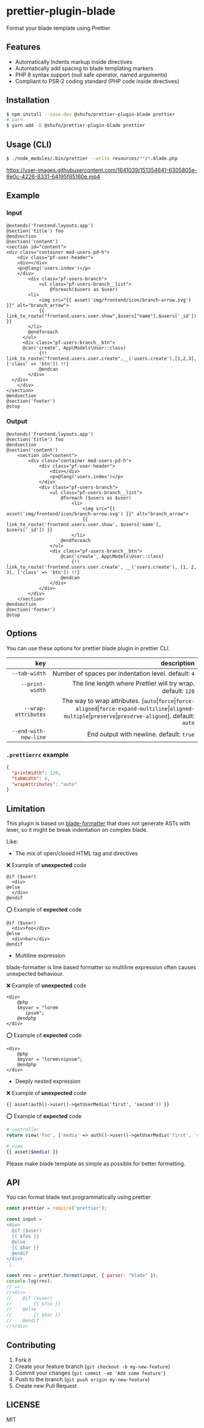 # prettier-plugin-blade

Format your blade template using Prettier

## Features

- Automatically Indents markup inside directives
- Automatically add spacing to blade templating markers
- PHP 8 syntax support (null safe operator, named arguments)
- Compliant to PSR-2 coding standard (PHP code inside directives)

## Installation

```bash
$ npm install --save-dev @shufo/prettier-plugin-blade prettier
# yarn
$ yarn add -D @shufo/prettier-plugin-blade prettier
```

## Usage (CLI)

```bash
$ ./node_modules/.bin/prettier --write resources/**/*.blade.php
```

https://user-images.githubusercontent.com/1641039/151354641-6305805e-8e0c-4226-8331-64195f85160e.mp4

## Example

### Input

```blade
@extends('frontend.layouts.app')
@section('title') foo
@endsection
@section('content')
<section id="content">
<div class="container mod-users-pd-h">
    <div class="pf-user-header">
    <div></div>
    <p>@lang('users.index')</p>
    </div>
        <div class="pf-users-branch">
            <ul class="pf-users-branch__list">
                @foreach($users as $user)
        <li>
            <img src="{{ asset('img/frontend/icon/branch-arrow.svg') }}" alt="branch_arrow">
            {{ link_to_route("frontend.users.user.show",$users["name"],$users['_id']) }}
        </li>
        @endforeach
      </ul>
      <div class="pf-users-branch__btn">
      @can('create', App\Models\User::class)
            {!! link_to_route("frontend.users.user.create",__('users.create'),[1,2,3],['class' => 'btn']) !!}
            @endcan
        </div>
  </div>
    </div>
</section>
@endsection
@section('footer')
@stop
```

### Output

```blade
@extends('frontend.layouts.app')
@section('title') foo
@endsection
@section('content')
    <section id="content">
        <div class="container mod-users-pd-h">
            <div class="pf-user-header">
                <div></div>
                <p>@lang('users.index')</p>
            </div>
            <div class="pf-users-branch">
                <ul class="pf-users-branch__list">
                    @foreach ($users as $user)
                        <li>
                            <img src="{{ asset('img/frontend/icon/branch-arrow.svg') }}" alt="branch_arrow">
                            {{ link_to_route('frontend.users.user.show', $users['name'], $users['_id']) }}
                        </li>
                    @endforeach
                </ul>
                <div class="pf-users-branch__btn">
                    @can('create', App\Models\User::class)
                        {!! link_to_route('frontend.users.user.create', __('users.create'), [1, 2, 3], ['class' => 'btn']) !!}
                    @endcan
                </div>
            </div>
        </div>
    </section>
@endsection
@section('footer')
@stop
```

## Options

You can use these options for prettier blade plugin in prettier CLI.

|                   key |                                                                                                                                                   description |
| --------------------: | ------------------------------------------------------------------------------------------------------------------------------------------------------------: |
|         `--tab-width` |                                                                                                          Number of spaces per indentation level. default: `4` |
|       `--print-width` |                                                                                                  The line length where Prettier will try wrap. default: `120` |
|   `--wrap-attributes` | The way to wrap attributes. [`auto`\|`force`\|`force-aligned`\|`force-expand-multiline`\|`aligned-multiple`\|`preserve`\|`preserve-aligned`]. default: `auto` |
| `--end-with-new-line` |                                                                                                                      End output with newline. default: `true` |

### `.prettierrc` example

```json
{
  "printWidth": 120,
  "tabWidth": 4,
  "wrapAttributes": "auto"
}
```

## Limitation

This plugin is based on [blade-formatter](https://github.com/shufo/blade-formatter) that does not generate ASTs with lexer, so it might be break indentation on complex blade.

Like:

- The mix of open/closed HTML tag and directives

❌ Example of **unexpected** code

```blade
@if ($user)
  <div>
@else
  </div>
@endif
```

⭕ Example of **expected** code

```blade
@if ($user)
  <div>foo</div>
@else
  <div>bar</div>
@endif
```

- Multiline expression

blade-formatter is line based formatter so multiline expression often causes unexpected behaviour.

❌ Example of **unexpected** code

```blade
<div>
    @php
    $myvar = "lorem
       ipsum";
    @endphp
</div>
```

⭕ Example of **expected** code

```blade
<div>
    @php
    $myvar = "lorem\nipsum";
    @endphp
</div>
```

- Deeply nested expression

❌ Example of **unexpected** code

```blade
{{ asset(auth()->user()->getUserMedia('first', 'second')) }}
```

⭕ Example of **expected** code

```php
# controller
return view('foo', ['media' => auth()->user()->getUserMedia('first', 'second')]);

# view
{{ asset($media) }}
```

Please make blade template as simple as possible for better formatting.

## API

You can format blade text programmatically using prettier

```js
const prettier = require("prettier");

const input = `
<div>
  @if ($user)
  {{ $foo }}
  @else
  {{ $bar }}
  @endif
</div>
`;

const res = prettier.format(input, { parser: "blade" });
console.log(res);
// =>
//<div>
//    @if ($user)
//        {{ $foo }}
//    @else
//        {{ $bar }}
//    @endif
//</div>
```

## Contributing

1.  Fork it
2.  Create your feature branch (`git checkout -b my-new-feature`)
3.  Commit your changes (`git commit -am 'Add some feature'`)
4.  Push to the branch (`git push origin my-new-feature`)
5.  Create new Pull Request

## LICENSE

MIT
